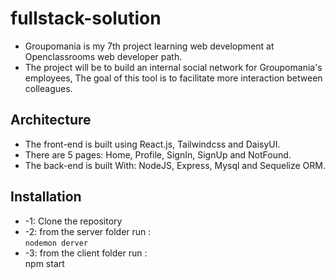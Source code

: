 # fullstack-solution
* Groupomania is my 7th project learning web development at Openclassrooms web developer path.
* The project will be to build an internal social network for Groupomania's employees, The goal of this tool is to facilitate more interaction between colleagues.

## Architecture 
* The front-end is built using React.js, Tailwindcss and DaisyUI.
* There are 5 pages: Home, Profile, SignIn, SignUp and NotFound.
* The back-end is built With: NodeJS, Express, Mysql and Sequelize ORM.
## Installation
* -1: Clone the repository
* -2: from the server folder run : <br/>  `nodemon derver`
* -3: from the client folder run : <br/> npm start

